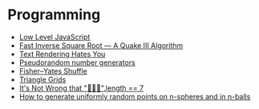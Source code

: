 # Programming

* [Low Level JavaScript][1]
* [Fast Inverse Square Root — A Quake III Algorithm][2]
* [Text Rendering Hates You][3]
* [Pseudorandom number generators][4]
* [Fisher–Yates Shuffle][5]
* [Triangle Grids][6]
* [It's Not Wrong that "🤦🏼‍♂️".length == 7][7]
* [How to generate uniformly random points on n-spheres and in n-balls][8]

[1]: https://www.youtube.com/c/LowLevelJavaScript
[2]: https://www.youtube.com/watch?v=p8u_k2LIZyo
[3]: https://gankra.github.io/blah/text-hates-you/
[4]: https://github.com/bryc/code/blob/master/jshash/PRNGs.md
[5]: https://bost.ocks.org/mike/shuffle/
[6]: https://kvachev.com/blog/posts/triangular-grid/
[7]: https://hsivonen.fi/string-length/
[8]: http://extremelearning.com.au/how-to-generate-uniformly-random-points-on-n-spheres-and-n-balls/
